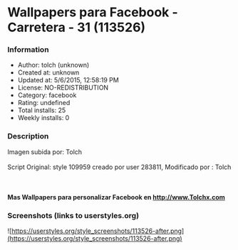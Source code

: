 # Wallpapers para Facebook - Carretera - 31 (113526)

### Information
- Author: tolch (unknown)
- Created at: unknown
- Updated at: 5/6/2015, 12:58:19 PM
- License: NO-REDISTRIBUTION
- Category: facebook
- Rating: undefined
- Total installs: 25
- Weekly installs: 0


### Description
Imagen subida por: Tolch</br></br> Script Original: style 109959 creado por user 283811, Modificado por : Tolch </br></br></br></br><b>Mas Wallpapers para personalizar Facebook en http://www.Tolchx.com</b>


### Screenshots (links to userstyles.org)
![https://userstyles.org/style_screenshots/113526-after.png](https://userstyles.org/style_screenshots/113526-after.png)


